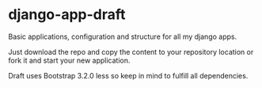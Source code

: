 django-app-draft
================

Basic applications, configuration and structure for all my django apps.

Just download the repo and copy the content to your repository location or fork it and start your new application.

Draft uses Bootstrap 3.2.0 less so keep in mind to fulfill all dependencies.
